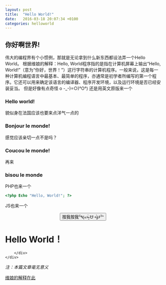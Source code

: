 ```yaml
---
layout: post
title:  "Hello World!"
date:   2016-03-18 20:07:34 +0100
categories: helloworld 
---
```

<h2>你好啊世界!</h2>
伟大的编程界有个小惯例，那就是无论拿到什么新东西都设法弄一个Hello World。 根据维娘的解释：Hello, World程序指的是指在计算机屏幕上输出“Hello, World!”（意为“你好，世界！”）这行字符串的计算机程序。一般来说，这是每一种计算机编程语言中最基本、最简单的程序，亦通常是初学者所编写的第一个程序。它还可以用来确定该语言的编译器、程序开发环境，以及运行环境是否已经安装妥当。
但是好像有点奇怪 o -_-)=○)°O°)
还是用英文原版来一个

<h3>Hello world!</h3>

貌似身在法国应该也要来点洋气一点的

<h3>Bonjour le monde!</h3>
感觉应该亲切一点不是吗？

<h3>Coucou le monde!</h3>
再来

<h3>bisou le monde</h3>
PHP也来一个

``` PHP
<?php Echo "Hello, World!"; ?>
```


JS也来一个


<div style="text-align:center">
<button type="button" class="btn btn-success btn-lg" data-toggle="modal" data-target=".bs-example-modal-sm"> 按我按我⁽⁽٩(๑˃̶͈̀ ᗨ ˂̶͈́)۶⁾⁾"</button>
</div>




<!-- Small modal -->


<div class="modal fade bs-example-modal-sm" tabindex="-1" role="dialog" aria-labelledby="mySmallModalLabel">
  <div class="modal-dialog modal-sm">
    <div class="modal-content">
    	<div class = "container">
    	<h1>Hello World！</h1>
    	
      	</div>
    </div>
  </div>
</div>



<i>注：本篇文章毫无意义</i>

<a href="https://zh.wikipedia.org/wiki/Hello_World">维娘的解释在此</a>



